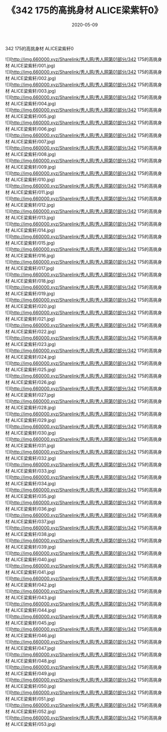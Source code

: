 ﻿---
layout: post
title:  《342 175的高挑身材 ALICE梁紫轩0》
date:   2020-05-09
img: http://img.660000.xyz/Sharelink/秀人网/秀人网第01部分/342 175的高挑身材 ALICE梁紫轩0/000.jpg
categories: [美女, 清纯, 唯美]
---

342 175的高挑身材 ALICE梁紫轩0

  ![](http://img.660000.xyz/Sharelink/秀人网/秀人网第01部分/342 175的高挑身材 ALICE梁紫轩/001.jpg) <br> ![](http://img.660000.xyz/Sharelink/秀人网/秀人网第01部分/342 175的高挑身材 ALICE梁紫轩/002.jpg) <br> ![](http://img.660000.xyz/Sharelink/秀人网/秀人网第01部分/342 175的高挑身材 ALICE梁紫轩/003.jpg) <br> ![](http://img.660000.xyz/Sharelink/秀人网/秀人网第01部分/342 175的高挑身材 ALICE梁紫轩/004.jpg) <br> ![](http://img.660000.xyz/Sharelink/秀人网/秀人网第01部分/342 175的高挑身材 ALICE梁紫轩/005.jpg) <br> ![](http://img.660000.xyz/Sharelink/秀人网/秀人网第01部分/342 175的高挑身材 ALICE梁紫轩/006.jpg) <br> ![](http://img.660000.xyz/Sharelink/秀人网/秀人网第01部分/342 175的高挑身材 ALICE梁紫轩/007.jpg) <br> ![](http://img.660000.xyz/Sharelink/秀人网/秀人网第01部分/342 175的高挑身材 ALICE梁紫轩/008.jpg) <br> ![](http://img.660000.xyz/Sharelink/秀人网/秀人网第01部分/342 175的高挑身材 ALICE梁紫轩/009.jpg) <br> ![](http://img.660000.xyz/Sharelink/秀人网/秀人网第01部分/342 175的高挑身材 ALICE梁紫轩/010.jpg) <br> ![](http://img.660000.xyz/Sharelink/秀人网/秀人网第01部分/342 175的高挑身材 ALICE梁紫轩/011.jpg) <br> ![](http://img.660000.xyz/Sharelink/秀人网/秀人网第01部分/342 175的高挑身材 ALICE梁紫轩/012.jpg) <br> ![](http://img.660000.xyz/Sharelink/秀人网/秀人网第01部分/342 175的高挑身材 ALICE梁紫轩/013.jpg) <br> ![](http://img.660000.xyz/Sharelink/秀人网/秀人网第01部分/342 175的高挑身材 ALICE梁紫轩/014.jpg) <br> ![](http://img.660000.xyz/Sharelink/秀人网/秀人网第01部分/342 175的高挑身材 ALICE梁紫轩/015.jpg) <br> ![](http://img.660000.xyz/Sharelink/秀人网/秀人网第01部分/342 175的高挑身材 ALICE梁紫轩/016.jpg) <br> ![](http://img.660000.xyz/Sharelink/秀人网/秀人网第01部分/342 175的高挑身材 ALICE梁紫轩/017.jpg) <br> ![](http://img.660000.xyz/Sharelink/秀人网/秀人网第01部分/342 175的高挑身材 ALICE梁紫轩/018.jpg) <br> ![](http://img.660000.xyz/Sharelink/秀人网/秀人网第01部分/342 175的高挑身材 ALICE梁紫轩/019.jpg) <br> ![](http://img.660000.xyz/Sharelink/秀人网/秀人网第01部分/342 175的高挑身材 ALICE梁紫轩/020.jpg) <br> ![](http://img.660000.xyz/Sharelink/秀人网/秀人网第01部分/342 175的高挑身材 ALICE梁紫轩/021.jpg) <br> ![](http://img.660000.xyz/Sharelink/秀人网/秀人网第01部分/342 175的高挑身材 ALICE梁紫轩/022.jpg) <br> ![](http://img.660000.xyz/Sharelink/秀人网/秀人网第01部分/342 175的高挑身材 ALICE梁紫轩/023.jpg) <br> ![](http://img.660000.xyz/Sharelink/秀人网/秀人网第01部分/342 175的高挑身材 ALICE梁紫轩/024.jpg) <br> ![](http://img.660000.xyz/Sharelink/秀人网/秀人网第01部分/342 175的高挑身材 ALICE梁紫轩/025.jpg) <br> ![](http://img.660000.xyz/Sharelink/秀人网/秀人网第01部分/342 175的高挑身材 ALICE梁紫轩/026.jpg) <br> ![](http://img.660000.xyz/Sharelink/秀人网/秀人网第01部分/342 175的高挑身材 ALICE梁紫轩/027.jpg) <br> ![](http://img.660000.xyz/Sharelink/秀人网/秀人网第01部分/342 175的高挑身材 ALICE梁紫轩/028.jpg) <br> ![](http://img.660000.xyz/Sharelink/秀人网/秀人网第01部分/342 175的高挑身材 ALICE梁紫轩/029.jpg) <br> ![](http://img.660000.xyz/Sharelink/秀人网/秀人网第01部分/342 175的高挑身材 ALICE梁紫轩/030.jpg) <br> ![](http://img.660000.xyz/Sharelink/秀人网/秀人网第01部分/342 175的高挑身材 ALICE梁紫轩/031.jpg) <br> ![](http://img.660000.xyz/Sharelink/秀人网/秀人网第01部分/342 175的高挑身材 ALICE梁紫轩/032.jpg) <br> ![](http://img.660000.xyz/Sharelink/秀人网/秀人网第01部分/342 175的高挑身材 ALICE梁紫轩/033.jpg) <br> ![](http://img.660000.xyz/Sharelink/秀人网/秀人网第01部分/342 175的高挑身材 ALICE梁紫轩/034.jpg) <br> ![](http://img.660000.xyz/Sharelink/秀人网/秀人网第01部分/342 175的高挑身材 ALICE梁紫轩/035.jpg) <br> ![](http://img.660000.xyz/Sharelink/秀人网/秀人网第01部分/342 175的高挑身材 ALICE梁紫轩/036.jpg) <br> ![](http://img.660000.xyz/Sharelink/秀人网/秀人网第01部分/342 175的高挑身材 ALICE梁紫轩/037.jpg) <br> ![](http://img.660000.xyz/Sharelink/秀人网/秀人网第01部分/342 175的高挑身材 ALICE梁紫轩/038.jpg) <br> ![](http://img.660000.xyz/Sharelink/秀人网/秀人网第01部分/342 175的高挑身材 ALICE梁紫轩/039.jpg) <br> ![](http://img.660000.xyz/Sharelink/秀人网/秀人网第01部分/342 175的高挑身材 ALICE梁紫轩/040.jpg) <br> ![](http://img.660000.xyz/Sharelink/秀人网/秀人网第01部分/342 175的高挑身材 ALICE梁紫轩/041.jpg) <br> ![](http://img.660000.xyz/Sharelink/秀人网/秀人网第01部分/342 175的高挑身材 ALICE梁紫轩/042.jpg) <br> ![](http://img.660000.xyz/Sharelink/秀人网/秀人网第01部分/342 175的高挑身材 ALICE梁紫轩/043.jpg) <br> ![](http://img.660000.xyz/Sharelink/秀人网/秀人网第01部分/342 175的高挑身材 ALICE梁紫轩/044.jpg) <br> ![](http://img.660000.xyz/Sharelink/秀人网/秀人网第01部分/342 175的高挑身材 ALICE梁紫轩/045.jpg) <br> ![](http://img.660000.xyz/Sharelink/秀人网/秀人网第01部分/342 175的高挑身材 ALICE梁紫轩/046.jpg) <br> ![](http://img.660000.xyz/Sharelink/秀人网/秀人网第01部分/342 175的高挑身材 ALICE梁紫轩/047.jpg) <br> ![](http://img.660000.xyz/Sharelink/秀人网/秀人网第01部分/342 175的高挑身材 ALICE梁紫轩/048.jpg) <br> ![](http://img.660000.xyz/Sharelink/秀人网/秀人网第01部分/342 175的高挑身材 ALICE梁紫轩/049.jpg) <br> ![](http://img.660000.xyz/Sharelink/秀人网/秀人网第01部分/342 175的高挑身材 ALICE梁紫轩/050.jpg) <br> ![](http://img.660000.xyz/Sharelink/秀人网/秀人网第01部分/342 175的高挑身材 ALICE梁紫轩/051.jpg) <br> ![](http://img.660000.xyz/Sharelink/秀人网/秀人网第01部分/342 175的高挑身材 ALICE梁紫轩/052.jpg) <br> ![](http://img.660000.xyz/Sharelink/秀人网/秀人网第01部分/342 175的高挑身材 ALICE梁紫轩/053.jpg) <br>